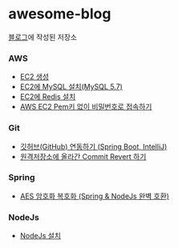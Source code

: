# awesome-blog

[블로그](https://ssoop.tistory.com/)에 작성된 저장소

### AWS
- [EC2 생성](https://github.com/ssoop-yoon/awesome-blog/tree/main/Cloud/AWS/EC2_%EC%83%9D%EC%84%B1)
- [EC2에 MySQL 설치(MySQL 5.7)](https://github.com/ssoop-yoon/awesome-blog/tree/main/Cloud/AWS/EC2%EC%97%90_MySQL_%EC%84%A4%EC%B9%98(MySQL5_7))
- [EC2에 Redis 설치](https://github.com/ssoop-yoon/awesome-blog/tree/main/Cloud/AWS/EC2%EC%97%90_Redis_%EC%84%A4%EC%B9%98)
- [AWS EC2 Pem키 없이 비밀번호로 접속하기](https://github.com/ssoop-yoon/awesome-blog/tree/main/Cloud/AWS/EC2_pem%ED%82%A4_%EC%97%86%EC%9D%B4_%EB%B9%84%EB%B0%80%EB%B2%88%ED%98%B8%EB%A1%9C_%EC%A0%91%EC%86%8D%ED%95%98%EA%B8%B0)

### Git
- [깃허브(GitHub) 연동하기 (Spring Boot, IntelliJ)](https://github.com/ssoop-yoon/awesome-blog/tree/main/Git/GitHub_%EC%97%B0%EB%8F%99)
- [원격저장소에 올라간 Commit Revert 하기](https://github.com/ssoop-yoon/awesome-blog/tree/main/Git/Commit_Revert)

### Spring
- [AES 암호화 복호화 (Spring & NodeJs 완벽 호환)](https://github.com/ssoop-yoon/awesome-blog/tree/main/Spring/AesUtil)

### NodeJs
- [NodeJs 설치](https://github.com/ssoop-yoon/awesome-blog/tree/main/NodeJs/NodeJs_Install)

